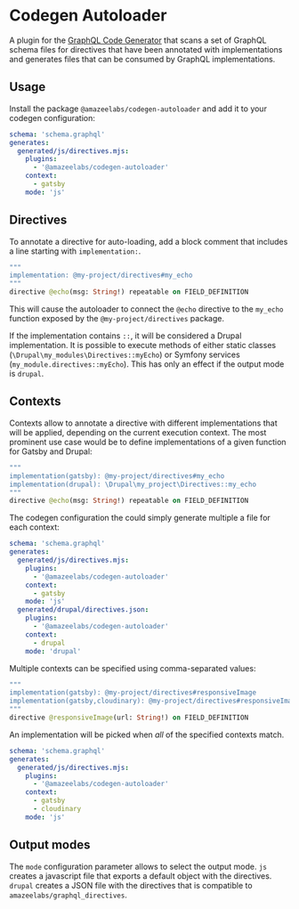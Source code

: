 # Codegen Autoloader

A plugin for the [GraphQL Code Generator](https://the-guild.dev/graphql/codegen)
that scans a set of GraphQL schema files for directives that have been annotated
with implementations and generates files that can be consumed by GraphQL
implementations.

## Usage

Install the package `@amazeelabs/codegen-autoloader` and add it to your codegen
configuration:

```yaml
schema: 'schema.graphql'
generates:
  generated/js/directives.mjs:
    plugins:
      - '@amazeelabs/codegen-autoloader'
    context:
      - gatsby
    mode: 'js'
```

## Directives

To annotate a directive for auto-loading, add a block comment that includes a
line starting with `implementation:`.

```graphql
"""
implementation: @my-project/directives#my_echo
"""
directive @echo(msg: String!) repeatable on FIELD_DEFINITION
```

This will cause the autoloader to connect the `@echo` directive to the `my_echo`
function exposed by the `@my-project/directives` package.

If the implementation contains `::`, it will be considered a Drupal
implementation. It is possible to execute methods of either static classes
(`\Drupal\my_modules\Directives::myEcho`) or Symfony services
(`my_module.directives::myEcho`). This has only an effect if the output mode is
`drupal`.

## Contexts

Contexts allow to annotate a directive with different implementations that will
be applied, depending on the current execution context. The most prominent use
case would be to define implementations of a given function for Gatsby and
Drupal:

```graphql
"""
implementation(gatsby): @my-project/directives#my_echo
implementation(drupal): \Drupal\my_project\Directives::my_echo
"""
directive @echo(msg: String!) repeatable on FIELD_DEFINITION
```

The codegen configuration the could simply generate multiple a file for each
context:

```yaml
schema: 'schema.graphql'
generates:
  generated/js/directives.mjs:
    plugins:
      - '@amazeelabs/codegen-autoloader'
    context:
      - gatsby
    mode: 'js'
  generated/drupal/directives.json:
    plugins:
      - '@amazeelabs/codegen-autoloader'
    context:
      - drupal
    mode: 'drupal'
```

Multiple contexts can be specified using comma-separated values:

```graphql
"""
implementation(gatsby): @my-project/directives#responsiveImage
implementation(gatsby,cloudinary): @my-project/directives#responsiveImage
"""
directive @responsiveImage(url: String!) on FIELD_DEFINITION
```

An implementation will be picked when _all_ of the specified contexts match.

```yaml
schema: 'schema.graphql'
generates:
  generated/js/directives.mjs:
    plugins:
      - '@amazeelabs/codegen-autoloader'
    context:
      - gatsby
      - cloudinary
    mode: 'js'
```

## Output modes

The `mode` configuration parameter allows to select the output mode. `js`
creates a javascript file that exports a default object with the directives.
`drupal` creates a JSON file with the directives that is compatible to
`amazeelabs/graphql_directives`.
